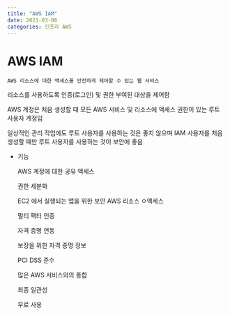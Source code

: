 ```yaml
---
title: "AWS IAM"
date: 2021-03-06
categories: 인프라 AWS
---
```


# AWS IAM

    AWS 리소스에 대한 액세스를 안전하게 제어할 수 있는 웹 서비스

리소스를 사용하도록 인증(로그인) 및 권한 부여된 대상을 제어함

AWS 계정은 처음 생성할 때 모든 AWS 서비스 및 리소스에 액세스 권한이 있는 루트 사용자 계정임

일상적인 관리 작업에도 루트 사용자를 사용하는 것은 좋지 않으며 IAM 사용자를 처음 생성할 때만 루트 사용자를 사용하는 것이 보안에 좋음

- 기능

  AWS 계정에 대한 공유 액세스

  권한 세분화

  EC2 에서 실행되는 앱을 위한 보안 AWS 리소스 ㅇ액세스

  멀티 팩터 인증

  자격 증명 연동

  보장을 위한 자격 증명 정보

  PCI DSS 준수

  많은 AWS 서비스와의 통합

  최종 일관성

  무료 사용
